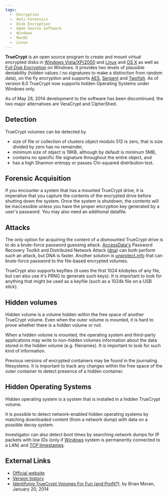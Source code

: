 ```yaml
---
tags:
  -  Encryption
  -  Anti-Forensics
  -  Disk Encryption
  -  Open Source Software
  -  Windows
  -  MacOS
  -  Linux
---
```

**TrueCrypt** is an open source program to create and mount virtual
encrypted disks in [Windows Vista/XP/2000](windows.md) and
[Linux](linux.md) and [OS X](mac_os_x.md) as well as
[Full Disk Encryption](full_disk_encryption.md) on Windows. It
provides two levels of plausible deniability (hidden values / no
signatures to make a distinction from random data), on the fly
encryption and supports [AES](aes.md),
[Serpent](serpent.md) and [Twofish](twofish.md). As of
version 6.0 TrueCrypt now supports hidden Operating Systems under
Windows only.

As of May 28, 2014 development to the software has been discontinued.
the two major alternatives are VeraCrypt and CipherShed.

## Detection

TrueCrypt volumes can be detected by

- size of file or collection of clusters object modulo 512 is zero, that
  is size divided by zero has no remainder,
- minimum size of object is 19KB, although by default is minimum 5MB,
- contains no specific file signature throughout the entire object, and
- has a high Shannon entropy or passes Chi-squared distribution test.

## Forensic Acquisition

If you encounter a system that has a mounted TrueCrypt drive, it is
imperative that you capture the contents of the encrypted drive before
shutting down the system. Once the system is shutdown, the contents will
be inaccessible unless you have the proper encryption key generated by a
user's password. You may also need an additional datafile.

## Attacks

The only option for acquiring the content of a dismounted TrueCrypt
drive is to do a brute-force password guessing attack.
[AccessData's](accessdata.md) Password Recovery
Toolkit and Distributed Network
Attack ([dna](dna.md)) can both perform such an attack, but DNA
is faster. Another solution is
[unprotect.info](unprotect.info.md) that can brute-force
password to the file-based encrypted volumes.

TrueCrypt also supports keyfiles (it uses the first 1024 kilobytes of
any file, but can also use it's PRNG to generate such keys). It is
important to look for anything that might be used as a keyfile (such as
a 1024k file on a USB stick).

## Hidden volumes

Hidden volume is a volume hidden within the free space of another
TrueCrypt volume. Even when the outer volume is mounted, it is hard to
prove whether there is a hidden volume or not.

When a hidden volume is mounted, the operating system and third-party
applications may write to non-hidden volumes information about the data
stored in the hidden volume (e.g. filenames). It is important to look
for such kind of information.

Previous versions of encrypted containers may be found in the journaling
filesystems. It is important to track any changes within the free space
of the outer container to detect presence of a hidden container.

## Hidden Operating Systems

Hidden operating system is a system that is installed in a hidden
TrueCrypt volume.

It is possible to detect network-enabled hidden operating systems by
matching downloaded content (from a network dump) with data on a
possible decoy system.

Investigator can also detect boot times by searching network dumps for
IP packets with low IDs (only if [Windows](windows.md) system is
permanently connected to a LAN) and [TCP
timestamps](tcp_timestamps.md).

## External Links

- [Official website](https://truecrypt.sourceforge.net/)
- [Version history](https://truecrypt.sourceforge.net/)
- [Identifying TrueCrypt Volumes For Fun (and Profit?)](https://www.brimorlabsblog.com/2014/01/identifying-truecrypt-volumes-for-fun.html),
  by Brian Moran, January 20, 2014

